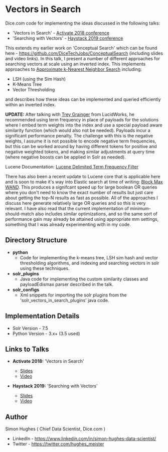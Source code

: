 # Vectors in Search

Dice.com code for implementing the ideas discussed in the following talks:

* 'Vectors in Search' - [Activate 2018 conference](https://activate-conf.com/more-events/)
* 'Searching with Vectors' - [Haystack 2019 conference](https://haystackconf.com/2019/vectors/)

This extends my earlier work on 'Conceptual Search' which can be found here - https://github.com/DiceTechJobs/ConceptualSearch (including slides and video links). In this talk, I present a number of different approaches for searching vectors at scale using an inverted index. This implements approaches to [Approximate k-Nearest Neighbor Search](https://en.wikipedia.org/wiki/Nearest_neighbor_search#Approximate_nearest_neighbor) including:

- LSH (using the Sim Hash)
- K-Means Tree
- Vector Thresholding

and describes how these ideas can be implemented and queried efficiently within an inverted index.

**UPDATE:**
After talking with [Trey Grainger](https://www.linkedin.com/in/treygrainger/) from LucidWorks, he recommended using term frequency in place of payloads for the solutions where I embed term weights into the index and use a special payload aware similarity function (which would also not be needed). Payloads incur a significant performance penalty. The challenge with this is the negative weights, I assume it is not possible to encode negative term frequencies, but this can be worked around by having different tokens for positive and negative weighted tokens, and making similar adjustments at query time (where negative boosts can be applied in Solr as needed).

Lucene Documentation: [Lucene Delimited Term Frequency Filter](https://lucene.apache.org/core/7_0_0/analyzers-common/org/apache/lucene/analysis/miscellaneous/DelimitedTermFrequencyTokenFilter.html)

There has also been a recent update to Lucene core that is applicable here and is soon to make it's way into Elastic search at time of writing: [Block Max WAND](https://www.elastic.co/blog/faster-retrieval-of-top-hits-in-elasticsearch-with-block-max-wand). This produces a signifcant speed up for large boolean OR queries where you don't need to know the exact number of results but just care about getting the top-N results as fast as possible. All of the approaches I discuss here generate relatively large OR queries and so this is very relevant. I have also read that the current implementation of minimum-should-match also includes similar optimizations, and so the same sort of performance gain may already be attained using appropriate mm settings, something that I was already experimenting with in my code.  

## Directory Structure
- **python**
  - Code for implementing the k-means tree, LSH sim hash and vector thresholding algorithms, and indexing and searching vectors in solr using these techniques.
- **solr_plugins**
  - Java code for implementing the custom similarity classes and payloadEdismax parser described in the talk.
- **solr_configs**
  - Xml snippets for importing the solr plugins from the 'solr_vectors_in_search_plugins' java code.

## Implementation Details
- Solr Version - 7.5
- Python Version - 3.x+ (3.5 used)

## Links to Talks

* **Activate 2018:** 'Vectors in Search'
  * [Slides](https://www.slideshare.net/lucidworks/vectors-in-search-towards-more-semantic-matching-simon-hughes-dicecom?qid=4c9af9c0-0554-4251-bd47-9345ff508569&v=&b=&from_search=2)
  * [Video](https://www.youtube.com/watch?v=rSDqhGn_8Zo&list=PLU6n9Voqu_1HW8-VavVMa9lP8-oF8Oh5t&index=21&t=56s)

* **Haystack 2019:** 'Searching with Vectors'
  * [Slides](https://www.slideshare.net/o19s/haystack-2019-search-with-vectors-simon-hughes)
  * [Video](https://www.youtube.com/watch?v=hycH6Rn4RaU&list=PLCoJWKqBHERu9Fe0W12D7XKwGT2eoJJNU&index=19)

## Author
Simon Hughes ( Chief Data Scientist, Dice.com )
* LinkedIn - https://www.linkedin.com/in/simon-hughes-data-scientist/
* Twitter - https://twitter.com/hughes_meister  